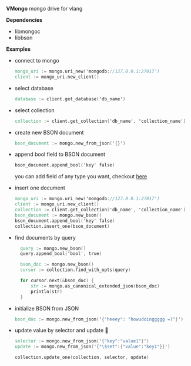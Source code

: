 **VMongo**
mongo drive for vlang

**Dependencies**

- libmongoc
- libbson


**Examples**

- connect to mongo
  ```v
  mongo_uri := mongo.uri_new('mongodb://127.0.0.1:27017')
  client := mongo_uri.new_client()
  ```

- select database
  ```v
  database := client.get_database('db_name')
  ```

- select collection
  ```v
  collection := client.get_collection('db_name', 'collection_name')
  ```

- create new BSON document
  ```v
  bson_document := mongo.new_from_json('{}')
  ```

- append bool field to BSON document
  ```v
  bson_document.append_bool('key' false)
  ```
  you can add field of any type you want, checkout [here](bson/funcs_append.v)

- insert one document
    ```v
    mongo_uri := mongo.uri_new('mongodb://127.0.0.1:27017')
    client := mongo_uri.new_client()
    collection := client.get_collection('db_name', 'collection_name')
    bson_document := mongo.new_bson()
    bson_document.append_bool('key' false)
    collection.insert_one(bson_document)
    ```

- find documents by query
  ```v
    query := mongo.new_bson()
    query.append_bool('bool', true)

    bson_doc := mongo.new_bson()
    cursor := collection.find_with_opts(query)

    for cursor.next(&bson_doc) {
        str := mongo.as_canonical_extended_json(bson_doc)
        println(str)
    }
  ```

- initialize BSON from JSON
  ```v
  bson_doc := mongo.new_from_json('{"heeey": "howudoinggggg =)"}')
  ```

- update value by selector and update :frog:
  ```v
  selector := mongo.new_from_json('{"key":"value1"}')
  update := mongo.new_from_json('{"\$set":{"value":"key1"}}')

  collection.update_one(collection, selector, update)
  ```
